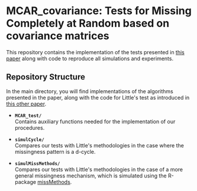 # MCAR_covariance: Tests for Missing Completely at Random based on covariance matrices

This repository contains the implementation of the tests presented in [this paper](https://arxiv.org/abs/2401.05256) along with code to reproduce all simulations and experiments. 

## Repository Structure

In the main directory, you will find implementations of the algorithms presented in the paper, along with the code for Little's test as introduced in [this other paper](https://www.tandfonline.com/doi/abs/10.1080/01621459.1988.10478722).

- **`MCAR_test/`**  
  Contains auxiliary functions needed for the implementation of our procedures.

- **`simulCycle/`**  
  Compares our tests with Little's methodologies in the case where the missingness pattern is a d-cycle.
  
- **`simulMissMethods/`**  
  Compares our tests with Little's methodologies in the case of a more general missingness mechanism, which is simulated using the R-package [missMethods](https://cran.r-project.org/web/packages/missMethods/index.html).

